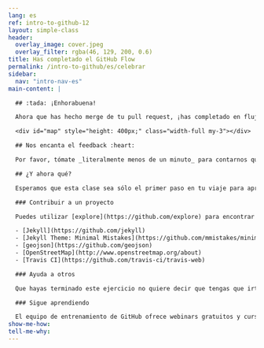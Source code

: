 ```yaml
---
lang: es
ref: intro-to-github-12
layout: simple-class
header:
  overlay_image: cover.jpeg
  overlay_filter: rgba(46, 129, 200, 0.6)
title: Has completado el GitHub Flow
permalink: /intro-to-github/es/celebrar
sidebar:
  nav: "intro-nav-es"
main-content: |

  ## :tada: ¡Enhorabuena!

  Ahora que has hecho merge de tu pull request, ¡has completado en flujo de trabajo de GitHub! ¡Comprueba tu nuevo pin en el mapa!

  <div id="map" style="height: 400px;" class="width-full my-3"></div>

  ## Nos encanta el feedback :heart:

  Por favor, tómate _literalmente menos de un minuto_ para contarnos qué te ha parecido este curso. También puedes optar por apuntarte para recibir avisos de clases futuras. [Empezar encuesta](http://www.surveygizmo.com/s3/3288550/intro-to-github)!

  ## ¿Y ahora qué?

  Esperamos que esta clase sea sólo el primer paso en tu viaje para aprender a utilizar GitHub, y que te haya mostrado lo fácil que es contribuir a proyectos. Si estás listo para los próximos pasos, aquí tienes algunas ideas.

  ### Contribuir a un proyecto

  Puedes utilizar [explore](https://github.com/explore) para encontrar un proyecto al que contribuir O, mejor aún, puedes contribuir a alguno de los proyectos de código abierto que ayudaron a hacer realidad este curso:

  - [Jekyll](https://github.com/jekyll)
  - [Jekyll Theme: Minimal Mistakes](https://github.com/mmistakes/minimal-mistakes)
  - [geojson](https://github.com/geojson)
  - [OpenStreetMap](http://www.openstreetmap.org/about)
  - [Travis CI](https://github.com/travis-ci/travis-web)

  ### Ayuda a otros

  Que hayas terminado este ejercicio no quiere decir que tengas que irte. Puedes pasarte por los Issues abiertos en cualquier momento y ayudar a otros estudiantes que están completando el curso. O, deja un comentario alentador en un pull request antiguo. ¡Puede que seas el motivo que los empuje a terminar!

  ### Sigue aprendiendo

  El equipo de entrenamiento de GitHub ofrece webinars gratuitos y cursos completos cada mes. Simplemente visita el sitio de [GitHub Training](https://services.github.com/training/) para apuntarte a nuestro próximo curso.
show-me-how:
tell-me-why:
---
```

